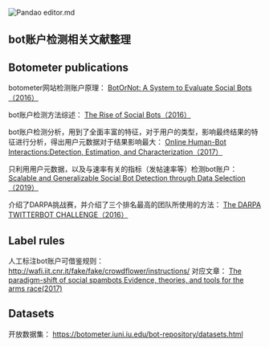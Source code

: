 

![Pandao editor.md](https://pandao.github.io/editor.md/images/logos/editormd-logo-180x180.png "Pandao editor.md")



## bot账户检测相关文献整理



## Botometer publications

botometer网站检测账户原理：
[BotOrNot: A System to Evaluate Social Bots（2016）](https://arxiv.org/abs/1602.00975 "BotOrNot: A System to Evaluate Social Bots")

bot账户检测方法综述：
[The Rise of Social Bots（2016）](https://arxiv.org/pdf/1407.5225.pdf "The Rise of Social Bots")

bot账户检测分析，用到了全面丰富的特征，对于用户的类型，影响最终结果的特征进行分析，得出用户元数据对于结果影响最大：
[Online Human-Bot Interactions:Detection, Estimation, and Characterization（2017）](https://arxiv.org/abs/1703.03107 "Online Human-Bot Interactions: Detection, Estimation, and Characterization")

只利用用户元数据，以及与速率有关的指标（发帖速率等）检测bot账户：
[Scalable and Generalizable Social Bot Detection through Data Selection（2019）](https://arxiv.org/abs/1911.09179 "Scalable and Generalizable Social Bot Detection through Data Selection")

介绍了DARPA挑战赛，并介绍了三个排名最高的团队所使用的方法：
[The DARPA TWITTERBOT CHALLENGE（2016）](https://www.researchgate.net/publication/291437335_The_DARPA_Twitter_Bot_Challenge "The DARPA TWITTERBOT CHALLENGE")

## Label rules 

人工标注bot账户可借鉴规则：
http://wafi.iit.cnr.it/fake/fake/crowdflower/instructions/
对应文章：
[The paradigm-shift of social spambots Evidence, theories, and tools for the arms race(2017)](https://arxiv.org/pdf/1701.03017.pdf "The paradigm-shift of social spambots Evidence, theories, and tools for the arms race")

## Datasets

开放数据集：
https://botometer.iuni.iu.edu/bot-repository/datasets.html

